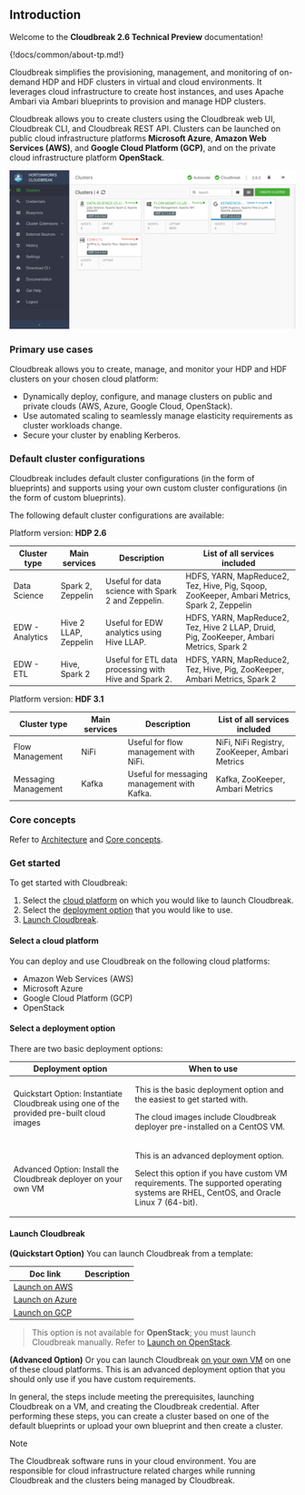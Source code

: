 ## Introduction

Welcome to the **Cloudbreak 2.6 Technical Preview** documentation! 

{!docs/common/about-tp.md!}

Cloudbreak simplifies the provisioning, management, and monitoring of on-demand HDP and HDF clusters in virtual and cloud environments. It leverages cloud infrastructure to create host instances, and uses Apache Ambari via Ambari blueprints to provision and manage HDP clusters. 

Cloudbreak allows you to create clusters using the Cloudbreak web UI, Cloudbreak CLI, and Cloudbreak REST API. Clusters can be launched on public cloud infrastructure platforms **Microsoft Azure**, **Amazon Web Services (AWS)**, and **Google Cloud Platform (GCP)**, and on the private cloud infrastructure platform **OpenStack**.

<a href="./images/cb_cb-ui3.png" target="_blank" title="click to enlarge"><img src="./images/cb_cb-ui3.png" width="650" title="Cloudbreak web UI"></a>   


### Primary use cases

Cloudbreak allows you to create, manage, and monitor your HDP and HDF clusters on your chosen cloud platform:

* Dynamically deploy, configure, and manage clusters on public and private clouds (AWS, Azure, Google Cloud, OpenStack).   
* Use automated scaling to seamlessly manage elasticity requirements as cluster workloads change.  
* Secure your cluster by enabling Kerberos.   

### Default cluster configurations

Cloudbreak includes default cluster configurations (in the form of blueprints) and supports using your own custom cluster configurations (in the form of custom blueprints).

The following default cluster configurations are available:

 

Platform version: **HDP 2.6**

| Cluster type  | Main services | Description |  List of all services included |
|---|---|---|---|
| Data Science | <i class="fa fa-check" style="color: green"></i> Spark 2,<br>Zeppelin | Useful for data science with Spark 2 and Zeppelin. | HDFS, YARN, MapReduce2, Tez, Hive, Pig, Sqoop, ZooKeeper, Ambari Metrics, Spark 2, Zeppelin |
| EDW - Analytics | <span><i class="fa fa-check" style="color: green"></i> Hive 2 LLAP</span>,<br>Zeppelin | Useful for EDW analytics using Hive LLAP. | HDFS, YARN, MapReduce2, Tez, Hive 2 LLAP, Druid, Pig, ZooKeeper, Ambari Metrics, Spark 2 | 
| EDW - ETL | <i class="fa fa-check" style="color: green"></i> Hive,<br> Spark 2 | Useful for ETL data processing with Hive and Spark 2. | HDFS, YARN, MapReduce2, Tez, Hive, Pig, ZooKeeper, Ambari Metrics, Spark 2 |


Platform version: **HDF 3.1**

| Cluster type  | Main services | Description |  List of all services included |
|---|---|---|---|
| Flow Management | <i class="fa fa-check" style="color: green"></i> NiFi | Useful for flow management with NiFi. | NiFi, NiFi Registry, ZooKeeper, Ambari Metrics |
| Messaging Management | <i class="fa fa-check" style="color: green"></i> Kafka |  Useful for messaging management with Kafka. | Kafka, ZooKeeper, Ambari Metrics |


### Core concepts   

Refer to [Architecture](architecture.md) and [Core concepts](architecture.md#core-concepts).


### Get started

To get started with Cloudbreak:

1. Select the [cloud platform](#select-a-cloud-platform) on which you would like to launch Cloudbreak.   
1. Select the [deployment option](#select-a-deployment-option) that you would like to use. 
1. [Launch Cloudbreak](#launch-cloudbreak). 


#### Select a cloud platform 

You can deploy and use Cloudbreak on the following cloud platforms:

* Amazon Web Services (AWS)
* Microsoft Azure
* Google Cloud Platform (GCP)
* OpenStack


#### Select a deployment option

There are two basic deployment options:

| Deployment option | When to use |
|---|---|
| Quickstart Option: Instantiate Cloudbreak using one of the provided pre-built cloud images | <p>This is the basic deployment option and the easiest to get started with.</p><p> The cloud images include Cloudbreak deployer pre-installed on a CentOS VM.</p>  |
| Advanced Option: Install the Cloudbreak deployer on your own VM | <p>This is an advanced deployment option.</p> <p>Select this option if you have custom VM requirements. The supported operating systems are RHEL, CentOS, and Oracle Linux 7 (64-bit).</p> |


#### Launch Cloudbreak 

**(Quickstart Option)** You can launch Cloudbreak from a template:  

| Doc link | Description |
|---|---|
|[Launch on AWS](aws-launch.md) |  |  
|[Launch on Azure](azure-launch.md)| |  
|[Launch on GCP](gcp-launch.md) | |  

> This option is not available for **OpenStack**; you must launch Cloudbreak manually. Refer to [Launch on OpenStack](os-launch.md).    
     
**(Advanced Option)** Or you can launch Cloudbreak [on your own VM](vm-launch.md) on one of these cloud platforms. This is an advanced deployment option that you should only use if you have custom requirements. 

In general, the steps include meeting the prerequisites, launching Cloudbreak on a VM, and creating the Cloudbreak credential. After performing these steps, you can create a cluster based on one of the default blueprints or upload your own blueprint and then create a cluster. 


<div class="note">
    <p class="first admonition-title">Note</p>
    <p class="last">The Cloudbreak software runs in your cloud environment. You are responsible for cloud infrastructure related charges while running Cloudbreak and the clusters being managed by Cloudbreak.</p>
</div>



